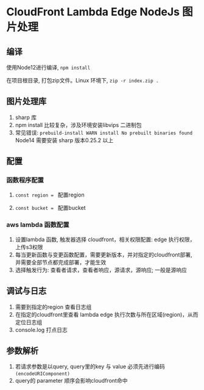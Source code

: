 # CloudFront Lambda Edge NodeJs 图片处理

## 编译

使用Node12进行编译, `npm install`

在项目根目录, 打包zip文件。Linux 环境下, `zip -r index.zip .`

## 图片处理库

1. sharp 库
2. npm install 比较复杂，涉及环境安装libvips 二进制包
3. 常见错误: `prebuild-install WARN install No prebuilt binaries found` Node14 需要安装 sharp 版本0.25.2 以上

## 配置

### 函数程序配置

1. `const region = ` 配置region

2. `const bucket = ` 配置bucket

### aws lambda 函数配置

1. 设置lambda 函数, 触发器选择 cloudfront，相关权限配置: edge 执行权限，上传s3权限
2. 每当更新函数与变更函数配置，需要更新版本，并对指定的cloudfront部署, 并需要全部节点都完成部署，才能生效
3. 选择触发行为: 查看者请求，查看者响应，源请求，源响应; 一般是源响应

## 调试与日志

1. 需要到指定的region 查看日志组
2. 在指定的cloudfront里查看 lambda edge 执行次数与所在区域(region)，从而定位日志组
3. console.log 打点日志

## 参数解析

1. 若请求参数是以query, query里的key 与 value 必须先进行编码`(encodeURIComponent)`
2. query的 parameter 顺序会影响cloudfront命中
